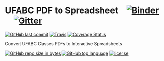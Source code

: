 # UFABC PDF to Spreadsheet [![Binder](https://mybinder.org/badge.svg)](https://mybinder.org/v2/gh/fernando-freitas-alves/ufabc-pdf-2-sheet.git/master?filepath=index.ipynb) [![Gitter](https://img.shields.io/gitter/room/ufabc-pdf-2-sheet/Lobby.svg)](https://gitter.im/ufabc-pdf-2-sheet/Lobby)
[![GitHub last commit](https://img.shields.io/github/last-commit/fernando-freitas-alves/ufabc-pdf-2-sheet.svg)]()
[![Travis](https://img.shields.io/travis/fernando-freitas-alves/ufabc-pdf-2-sheet.svg)](https://travis-ci.org/fernando-freitas-alves/ufabc-pdf-2-sheet)
[![Coverage Status](https://coveralls.io/repos/github/fernando-freitas-alves/ufabc-pdf-2-sheet/badge.svg?branch=master)](https://coveralls.io/github/fernando-freitamasters-alves/ufabc-pdf-2-sheet?branch=)

Convert UFABC Classes PDFs to Interactive Spreadsheets

[![GitHub repo size in bytes](https://img.shields.io/github/repo-size/fernando-freitas-alves/ufabc-pdf-2-sheet.svg)]()
[![GitHub top language](https://img.shields.io/github/languages/top/fernando-freitas-alves/ufabc-pdf-2-sheet.svg)]()
[![license](https://img.shields.io/github/license/fernando-freitas-alves/ufabc-pdf-2-sheet.svg)](https://github.com/fernando-freitas-alves/ufabc-pdf-2-sheet/blob/master/LICENSE)
